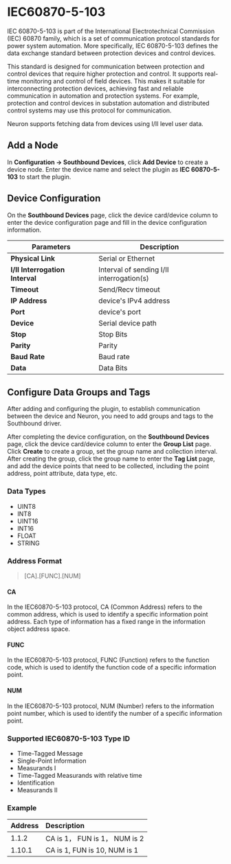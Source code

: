 # IEC60870-5-103

IEC 60870-5-103 is part of the International Electrotechnical Commission (IEC) 60870 family, which is a set of communication protocol standards for power system automation. More specifically, IEC 60870-5-103 defines the data exchange standard between protection devices and control devices.

This standard is designed for communication between protection and control devices that require higher protection and control. It supports real-time monitoring and control of field devices. This makes it suitable for interconnecting protection devices, achieving fast and reliable communication in automation and protection systems. For example, protection and control devices in substation automation and distributed control systems may use this protocol for communication.

Neuron supports fetching data from devices using I/II level user data.

## Add a Node

In **Configuration -> Southbound Devices**, click **Add Device** to create a device node. Enter the device name and select the plugin as **IEC 60870-5-103** to start the plugin.

## Device Configuration

On the **Southbound Devices** page, click the device card/device column to enter the device configuration page and fill in the device configuration information.


| Parameters          | Description                  |
| ------------ | --------------------- |
| **Physical Link** | Serial or Ethernet|
| **I/II Interrogation Interval** | Interval of sending I/II interrogation(s)|
| **Timeout**     | Send/Recv timeout|
| **IP Address** | device's IPv4 address                |
| **Port**     | device's port|
| **Device**     | Serial device path|
| **Stop**     | Stop Bits  |
| **Parity**     | Parity  |
| **Baud Rate**     | Baud rate  |
| **Data**     | Data Bits |

## Configure Data Groups and Tags

After adding and configuring the plugin, to establish communication between the device and Neuron, you need to add groups and tags to the Southbound driver.

After completing the device configuration, on the **Southbound Devices** page, click the device card/device column to enter the **Group List** page. Click **Create** to create a group, set the group name and collection interval. After creating the group, click the group name to enter the **Tag List** page, and add the device points that need to be collected, including the point address, point attribute, data type, etc.

### Data Types

* UINT8
* INT8
* UINT16
* INT16
* FLOAT
* STRING

### Address Format

> [CA].[FUNC].[NUM]

#### CA

In the IEC60870-5-103 protocol, CA (Common Address) refers to the common address, which is used to identify a specific information point address. Each type of information has a fixed range in the information object address space.

#### FUNC

In the IEC60870-5-103 protocol, FUNC (Function) refers to the function code, which is used to identify the function code of a specific information point.

#### NUM

In the IEC60870-5-103 protocol, NUM (Number) refers to the information point number, which is used to identify the number of a specific information point.

### Supported IEC60870-5-103 Type ID

* Time-Tagged Message
* Single-Point Information
* Measurands I
* Time-Tagged Measurands with relative time
* Identification
* Measurands II


### Example

| Address         | Description |
| :-------- | :---- |
| 1.1.2 | CA is 1， FUN is 1， NUM is 2|
| 1.10.1| CA is 1, FUN is 10, NUM is 1|
